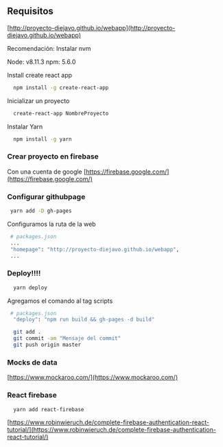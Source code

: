 ## Requisitos 

[http://proyecto-diejavo.github.io/webapp](http://proyecto-diejavo.github.io/webapp)

Recomendación: Instalar nvm

Node: v8.11.3
npm: 5.6.0

Install create react app
```sh
  npm install -g create-react-app
```

Inicializar un proyecto
```sh
  create-react-app NombreProyecto
```

Instalar Yarn
```sh
  npm install -g yarn
```

### Crear proyecto en firebase

Con una cuenta de google
[https://firebase.google.com/](https://firebase.google.com/)

### Configurar githubpage
```sh
 yarn add -D gh-pages
```

Configuramos la ruta de la web
```sh
 # packages.json
 ...
 "homepage": "http://proyecto-diejavo.github.io/webapp",
 ...
```

### Deploy!!!!
```sh
  yarn deploy
```

Agregamos el comando al tag scripts
```sh
 # packages.json
  "deploy": "npm run build && gh-pages -d build"
```

```sh
  git add .
  git commit -am "Mensaje del commit"
  git push origin master
```

### Mocks de data
[https://www.mockaroo.com/](https://www.mockaroo.com/)

### React firebase
```sh
  yarn add react-firebase
```

[https://www.robinwieruch.de/complete-firebase-authentication-react-tutorial/](https://www.robinwieruch.de/complete-firebase-authentication-react-tutorial/)